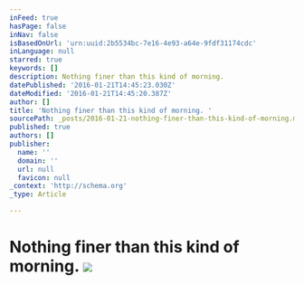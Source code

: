 ```yaml
---
inFeed: true
hasPage: false
inNav: false
isBasedOnUrl: 'urn:uuid:2b5534bc-7e16-4e93-a64e-9fdf31174cdc'
inLanguage: null
starred: true
keywords: []
description: Nothing finer than this kind of morning.
datePublished: '2016-01-21T14:45:23.030Z'
dateModified: '2016-01-21T14:45:20.387Z'
author: []
title: 'Nothing finer than this kind of morning. '
sourcePath: _posts/2016-01-21-nothing-finer-than-this-kind-of-morning.md
published: true
authors: []
publisher:
  name: ''
  domain: ''
  url: null
  favicon: null
_context: 'http://schema.org'
_type: Article

---
```

# Nothing finer than this kind of morning. ![](https://the-grid-user-content.s3-us-west-2.amazonaws.com/556172c0-9dfd-409c-a547-2242e6599827.png)
